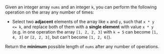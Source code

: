 Given an integer array `nums` and an integer `k`, you can perform the following operation on the array any number of times:

- Select two **adjacent** elements of the array like `x` and `y`, such that `x * y <= k`, and replace both of them with a **single element** with value `x * y` (e.g. in one operation the array `[1, 2, 2, 3]` with `k = 5` can become `[1, 4, 3]` or `[2, 2, 3]`, but can't become `[1, 2, 6]`).

Return the **minimum** possible length of `nums` after any number of operations.